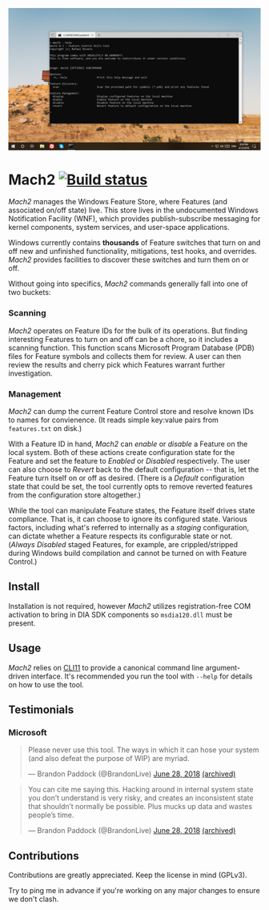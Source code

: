 ![](./gfx/usage.png)

# Mach2 [![Build status](https://ci.appveyor.com/api/projects/status/dd5topy6o4se3v9s/branch/master?svg=true)](https://ci.appveyor.com/project/riverar/mach2/branch/master)

*Mach2* manages the Windows Feature Store, where Features (and associated on/off state) live. This store lives in the undocumented Windows Notification Facility (WNF), which provides publish-subscribe messaging for kernel components, system services, and user-space applications.

Windows currently contains **thousands** of Feature switches that turn on and off new and unfinished functionality, mitigations, test hooks, and overrides. *Mach2* provides facilities to discover these switches and turn them on or off.

Without going into specifics, *Mach2* commands generally fall into one of two buckets:

### Scanning
*Mach2* operates on Feature IDs for the bulk of its operations. But finding interesting Features to turn on and off can be a chore, so it includes a scanning function. This function scans Microsoft Program Database (PDB) files for Feature symbols and collects them for review. A user can then review the results and cherry pick which Features warrant further investigation.

### Management
*Mach2* can dump the current Feature Control store and resolve known IDs to names for convienence. (It reads simple key:value pairs from `features.txt` on disk.)

With a Feature ID in hand, *Mach2* can *enable* or *disable* a Feature on the local system. Both of these actions create configuration state for the Feature and set the feature to *Enabled* or *Disabled* respectively. The user can also choose to *Revert* back to the default configuration -- that is, let the Feature turn itself on or off as desired. (There is a *Default* configuration state that could be set, the tool currently opts to remove reverted features from the configuration store altogether.)

While the tool can manipulate Feature states, the Feature itself drives state compliance. That is, it can choose to ignore its configured state. Various factors, including what's referred to internally as a *staging* configuration, can dictate whether a Feature respects its configurable state or not. (*Always Disabled* staged Features, for example, are crippled/stripped during Windows build compilation and cannot be turned on with Feature Control.)

## Install
Installation is not required, however *Mach2* utilizes registration-free COM activation to bring in DIA SDK components so `msdia120.dll` must be present.

## Usage
*Mach2* relies on [CLI11](https://github.com/CLIUtils/CLI11) to provide a canonical command line argument-driven interface. It's recommended you run the tool with `--help` for details on how to use the tool.

## Testimonials

### Microsoft

<blockquote class="twitter-tweet" data-lang="en"><p lang="en" dir="ltr">Please never use this tool. The ways in which it can hose your system (and also defeat the purpose of WIP) are myriad.</p>&mdash; Brandon Paddock (@BrandonLive) <a href="https://twitter.com/BrandonLive/status/1012145159104954368?ref_src=twsrc%5Etfw">June 28, 2018</a> <a href="https://web.archive.org/web/20180628053245/https://twitter.com/BrandonLive/status/1012145159104954368">(archived)</a></blockquote>

<blockquote class="twitter-tweet" data-conversation="none" data-lang="en"><p lang="en" dir="ltr">You can cite me saying this. Hacking around in internal system state you don’t understand is very risky, and creates an inconsistent state that shouldn’t normally be possible. Plus mucks up data and wastes people’s time.</p>&mdash; Brandon Paddock (@BrandonLive) <a href="https://twitter.com/BrandonLive/status/1012163763204583425?ref_src=twsrc%5Etfw">June 28, 2018</a> <a href="https://web.archive.org/web/20180628051527/https://twitter.com/BrandonLive/status/1012163763204583425">(archived)</a></blockquote>

## Contributions
Contributions are greatly appreciated. Keep the license in mind (GPLv3).

Try to ping me in advance if you're working on any major changes to ensure we don't clash.
